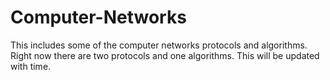 # Computer-Networks

This includes some of the computer networks protocols and algorithms.
Right now there are two protocols and one algorithms.
This will be updated with time.
